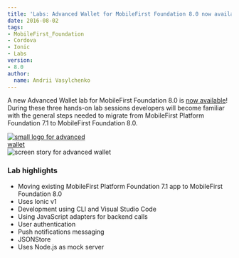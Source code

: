 ```yaml
---
title: 'Labs: Advanced Wallet for MobileFirst Foundation 8.0 now available'
date: 2016-08-02
tags:
- MobileFirst_Foundation
- Cordova
- Ionic
- Labs
version:
- 8.0
author:
  name: Andrii Vasylchenko
---
```

A new Advanced Wallet lab for MobileFirst Foundation 8.0 is [now available]({{site.baseurl}}/labs/developers/8.0/intro)! During these three hands-on lab sessions developers will become familiar with the general steps needed to migrate from MobileFirst Platform Foundation 7.1 to MobileFirst Foundation 8.0.

<div style="max-width: 200px">
  <a href="{{site.baseurl}}/labs/developers/8.0/advancedwallet"><img src="{{site.baseurl}}/labs/developers/8.0/advancedwallet/logo_small.png" alt="small logo for advanced wallet"></a>
</div>

<div>
  <img alt="screen story for advanced wallet" src="{{site.baseurl}}/labs/developers/8.0/advancedwallet/screenstory.jpg">
</div>

### Lab highlights

* Moving existing MobileFirst Platform Foundation 7.1 app to MobileFirst Foundation 8.0
* Uses Ionic v1
* Development using CLI and Visual Studio Code
* Using JavaScript adapters for backend calls
* User authentication
* Push notifications messaging
* JSONStore
* Uses Node.js as mock server
